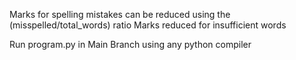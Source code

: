 Marks for spelling mistakes can be reduced using the (misspelled/total_words) ratio
Marks reduced for insufficient words

Run program.py in Main Branch using any python compiler
